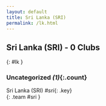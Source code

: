 ```yaml
---
layout: default
title: Sri Lanka (SRI)
permalink: /lk.html
---
```



## Sri Lanka (SRI) - 0 Clubs
{: #lk }









### Uncategorized _(1)_{:.count}


Sri Lanka  (SRI)  _#sri_{: .key} <br>
{: .team #sri }


 
